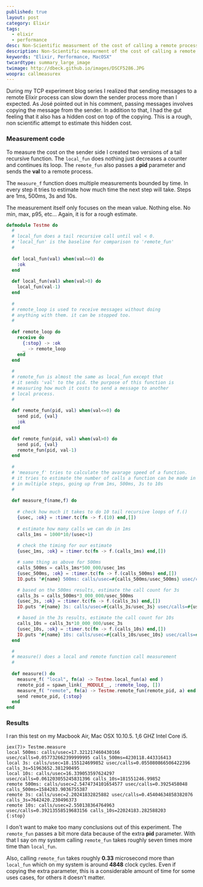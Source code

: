 ```yaml
---
published: true
layout: post
category: Elixir
tags: 
  - elixir
  - performance
desc: Non-Scientific measurment of the cost of calling a remote process
description: Non-Scientific measurment of the cost of calling a remote process
keywords: "Elixir, Performance, MacOSX"
twcardtype: summary_large_image
twimage: http://dbeck.github.io/images/DSCF5286.JPG
woopra: callmeasurex
---
```


During my TCP experiment blog series I realized that sending messages to a remote Elixir process can slow down the sender process more than I expected. As José pointed out in his comment, passing messages involves copying the message from the sender. In addition to that, I had the gut feeling that it also has a hidden cost on top of the copying. This is a rough, non scientific attempt to estimate this hidden cost.

### Measurement code

To measure the cost on the sender side I created two versions of a tail recursive function. The ```local_fun``` does nothing just decreases a counter and continues its loop. The ```remote_fun``` also passes a **pid** parameter and sends the **val** to a remote process.

The ```measure_f``` function does multiple measurements bounded by time. In every step it tries to estimate how much time the next step will take. Steps are 1ms, 500ms, 3s and 10s.

The measurement itself only focuses on the mean value. Nothing else. No min, max, p95, etc... Again, it is for a rough estimate.

``` elixir
defmodule Testme do
  #
  # local_fun does a tail recursive call until val < 0.
  # 'local_fun' is the baseline for comparison to 'remote_fun'
  #
  
  def local_fun(val) when(val<=0) do
    :ok
  end
  
  def local_fun(val) when(val>0) do
    local_fun(val-1)
  end
  
  #
  # remote_loop is used to receive messages without doing
  # anything with them. it can be stopped too.
  #
  
  def remote_loop do
    receive do
      {:stop} -> :ok
      _ -> remote_loop
    end
  end
  
  #
  # remote_fun is almost the same as local_fun except that
  # it sends 'val' to the pid. the purpose of this function is
  # measuring how much it costs to send a message to another
  # local process.
  #
  
  def remote_fun(pid, val) when(val<=0) do
    send pid, {val}
    :ok
  end
  
  def remote_fun(pid, val) when(val>0) do
    send pid, {val}
    remote_fun(pid, val-1)
  end
  
  #
  # 'measure_f' tries to calculate the avarage speed of a function.
  # it tries to estimate the number of calls a function can be made in 10 seconds
  # in multiple steps, going up from 1ms, 500ms, 3s to 10s
  #
  
  def measure_f(name,f) do
    
    # check how much it takes to do 10 tail recursive loops of f.()
    {usec, :ok} = :timer.tc(fn -> f.(10) end,[])
    
    # estimate how many calls we can do in 1ms
    calls_1ms = 1000*10/(usec+1)
    
    # check the timing for our estimate
    {usec_1ms, :ok} = :timer.tc(fn -> f.(calls_1ms) end,[])

    # same thing as above for 500ms
    calls_500ms = calls_1ms*500_000/usec_1ms
    {usec_500ms, :ok} = :timer.tc(fn -> f.(calls_500ms) end,[])
    IO.puts "#{name} 500ms: calls/usec=#{calls_500ms/usec_500ms} usec/calls=#{usec_500ms/calls_500ms} calls_500ms=#{calls_500ms}"

    # based on the 500ms results, estimate the call count for 3s
    calls_3s = calls_500ms*3_000_000/usec_500ms
    {usec_3s, :ok} = :timer.tc(fn -> f.(calls_3s) end,[])
    IO.puts "#{name} 3s: calls/usec=#{calls_3s/usec_3s} usec/calls=#{usec_3s/calls_3s} calls_3s=#{calls_3s}"

    # based in the 3s results, estimate the call count for 10s
    calls_10s = calls_3s*10_000_000/usec_3s
    {usec_10s, :ok} = :timer.tc(fn -> f.(calls_10s) end,[])
    IO.puts "#{name} 10s: calls/usec=#{calls_10s/usec_10s} usec/calls=#{usec_10s/calls_10s} calls_10s=#{calls_10s}"
  end

  #
  # measure() does a local and remote function call measurement
  #
  
  def measure() do
    measure_f( "local", fn(a) -> Testme.local_fun(a) end )
    remote_pid = spawn_link(__MODULE__, :remote_loop, [])
    measure_f( "remote", fn(a) -> Testme.remote_fun(remote_pid, a) end )
    send remote_pid, {:stop}
  end
end

```

### Results

I ran this test on my Macbook Air, Mac OSX 10.10.5. 1,6 GHZ Intel Core i5.

```
iex(7)> Testme.measure
local 500ms: calls/usec=17.321217460430166 usec/calls=0.057732662399999995 calls_500ms=4230118.443316413
local 3s: calls/usec=18.155124699852 usec/calls=0.055080866506422396 calls_3s=51963652.381290495
local 10s: calls/usec=16.339053597624297 usec/calls=0.061203055245831396 calls_10s=181551246.99852
remote 500ms: calls/usec=2.5474734101654577 usec/calls=0.3925458048 calls_500ms=1584283.9036755387
remote 3s: calls/usec=2.20241832825882 usec/calls=0.45404634858382076 calls_3s=7642420.230496373
remote 10s: calls/usec=2.550138364764963 usec/calls=0.39213558519683156 calls_10s=22024183.282588203
{:stop}
```

I don't want to make too many conclusions out of this experiment. The ```remote_fun``` passes a bit more data because of the extra **pid** parameter. With that I say on my system calling ```remote_fun``` takes roughly seven times more time than ```local_fun```.

Also, calling ```remote_fun``` takes roughly **0.33** microsecond more than ```local_fun``` which on my system is around **4848** clock cycles. Even if copying the extra parameter, this is a considerable amount of time for some uses cases, for others it doesn't matter.

